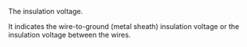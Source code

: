 The insulation voltage.

It indicates the wire-to-ground (metal sheath) insulation voltage or the insulation voltage between the wires.
